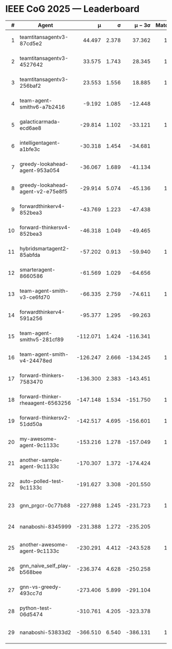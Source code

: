 # IEEE CoG 2025 — Leaderboard

| # | Agent | μ | σ | μ − 3σ | Matches | Updated |
|---:|---|---:|---:|---:|---:|---|
| 1 | teamtitansagentv3-87cd5e2 | 44.497 | 2.378 | 37.362 | 1058 | 2025-08-17 20:02 |
| 2 | teamtitansagentv3-4527642 | 33.575 | 1.743 | 28.345 | 1160 | 2025-08-17 20:02 |
| 3 | teamtitansagentv3-256baf2 | 23.553 | 1.556 | 18.885 | 1138 | 2025-08-17 20:02 |
| 4 | team-agent-smithv6-a7b2416 | -9.192 | 1.085 | -12.448 | 920 | 2025-08-17 20:02 |
| 5 | galacticarmada-ecd6ae8 | -29.814 | 1.102 | -33.121 | 1200 | 2025-08-17 20:02 |
| 6 | intelligentagent-a1bfe3c | -30.318 | 1.454 | -34.681 | 860 | 2025-08-17 20:02 |
| 7 | greedy-lookahead-agent-953a054 | -36.067 | 1.689 | -41.134 | 920 | 2025-08-17 20:02 |
| 8 | greedy-lookahead-agent-v2-e75e8f5 | -29.914 | 5.074 | -45.136 | 1300 | 2025-08-17 20:02 |
| 9 | forwardthinkerv4-852bea3 | -43.769 | 1.223 | -47.438 | 803 | 2025-08-17 20:02 |
| 10 | forward-thinkersv4-852bea3 | -46.318 | 1.049 | -49.465 | 806 | 2025-08-17 20:02 |
| 11 | hybridsmartagent2-85abfda | -57.202 | 0.913 | -59.940 | 1016 | 2025-08-17 20:02 |
| 12 | smarteragent-8660586 | -61.569 | 1.029 | -64.656 | 862 | 2025-08-17 20:02 |
| 13 | team-agent-smith-v3-ce6fd70 | -66.335 | 2.759 | -74.611 | 1040 | 2025-08-17 20:02 |
| 14 | forwardthinkerv4-591a256 | -95.377 | 1.295 | -99.263 | 875 | 2025-08-17 20:02 |
| 15 | team-agent-smithv5-281cf89 | -112.071 | 1.424 | -116.341 | 980 | 2025-08-17 20:02 |
| 16 | team-agent-smith-v4-24478ed | -126.247 | 2.666 | -134.245 | 1060 | 2025-08-17 20:02 |
| 17 | forward-thinkers-7583470 | -136.300 | 2.383 | -143.451 | 820 | 2025-08-17 20:02 |
| 18 | forward-thinker-rheaagent-6563256 | -147.148 | 1.534 | -151.750 | 1056 | 2025-08-17 20:02 |
| 19 | forward-thinkersv2-51dd50a | -142.517 | 4.695 | -156.601 | 1096 | 2025-08-17 20:02 |
| 20 | my-awesome-agent-9c1133c | -153.216 | 1.278 | -157.049 | 1320 | 2025-08-17 20:02 |
| 21 | another-sample-agent-9c1133c | -170.307 | 1.372 | -174.424 | 920 | 2025-08-17 20:02 |
| 22 | auto-polled-test-9c1133c | -191.627 | 3.308 | -201.550 | 820 | 2025-08-17 20:02 |
| 23 | gnn_prgcr-0c77b88 | -227.988 | 1.245 | -231.723 | 1140 | 2025-08-17 20:02 |
| 24 | nanaboshi-8345999 | -231.388 | 1.272 | -235.205 | 900 | 2025-08-17 20:02 |
| 25 | another-awesome-agent-9c1133c | -230.291 | 4.412 | -243.528 | 1100 | 2025-08-17 20:02 |
| 26 | gnn_naive_self_play-b568bee | -236.374 | 4.628 | -250.258 | 880 | 2025-08-17 20:02 |
| 27 | gnn-vs-greedy-493cc7d | -273.406 | 5.899 | -291.104 | 980 | 2025-08-17 20:02 |
| 28 | python-test-06d5474 | -310.761 | 4.205 | -323.378 | 760 | 2025-08-17 20:02 |
| 29 | nanaboshi-53833d2 | -366.510 | 6.540 | -386.131 | 1020 | 2025-08-17 20:02 |

